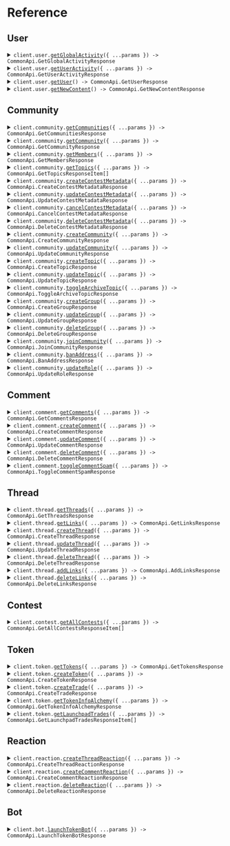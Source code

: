# Reference

## User

<details><summary><code>client.user.<a href="/src/api/resources/user/client/Client.ts">getGlobalActivity</a>({ ...params }) -> CommonApi.GetGlobalActivityResponse</code></summary>
<dl>
<dd>

#### 🔌 Usage

<dl>
<dd>

<dl>
<dd>

```typescript
await client.user.getGlobalActivity();
```

</dd>
</dl>
</dd>
</dl>

#### ⚙️ Parameters

<dl>
<dd>

<dl>
<dd>

**request:** `CommonApi.GetGlobalActivityRequest`

</dd>
</dl>

<dl>
<dd>

**requestOptions:** `User.RequestOptions`

</dd>
</dl>
</dd>
</dl>

</dd>
</dl>
</details>

<details><summary><code>client.user.<a href="/src/api/resources/user/client/Client.ts">getUserActivity</a>({ ...params }) -> CommonApi.GetUserActivityResponse</code></summary>
<dl>
<dd>

#### 🔌 Usage

<dl>
<dd>

<dl>
<dd>

```typescript
await client.user.getUserActivity();
```

</dd>
</dl>
</dd>
</dl>

#### ⚙️ Parameters

<dl>
<dd>

<dl>
<dd>

**request:** `CommonApi.GetUserActivityRequest`

</dd>
</dl>

<dl>
<dd>

**requestOptions:** `User.RequestOptions`

</dd>
</dl>
</dd>
</dl>

</dd>
</dl>
</details>

<details><summary><code>client.user.<a href="/src/api/resources/user/client/Client.ts">getUser</a>() -> CommonApi.GetUserResponse</code></summary>
<dl>
<dd>

#### 🔌 Usage

<dl>
<dd>

<dl>
<dd>

```typescript
await client.user.getUser();
```

</dd>
</dl>
</dd>
</dl>

#### ⚙️ Parameters

<dl>
<dd>

<dl>
<dd>

**requestOptions:** `User.RequestOptions`

</dd>
</dl>
</dd>
</dl>

</dd>
</dl>
</details>

<details><summary><code>client.user.<a href="/src/api/resources/user/client/Client.ts">getNewContent</a>() -> CommonApi.GetNewContentResponse</code></summary>
<dl>
<dd>

#### 🔌 Usage

<dl>
<dd>

<dl>
<dd>

```typescript
await client.user.getNewContent();
```

</dd>
</dl>
</dd>
</dl>

#### ⚙️ Parameters

<dl>
<dd>

<dl>
<dd>

**requestOptions:** `User.RequestOptions`

</dd>
</dl>
</dd>
</dl>

</dd>
</dl>
</details>

## Community

<details><summary><code>client.community.<a href="/src/api/resources/community/client/Client.ts">getCommunities</a>({ ...params }) -> CommonApi.GetCommunitiesResponse</code></summary>
<dl>
<dd>

#### 🔌 Usage

<dl>
<dd>

<dl>
<dd>

```typescript
await client.community.getCommunities();
```

</dd>
</dl>
</dd>
</dl>

#### ⚙️ Parameters

<dl>
<dd>

<dl>
<dd>

**request:** `CommonApi.GetCommunitiesRequest`

</dd>
</dl>

<dl>
<dd>

**requestOptions:** `Community.RequestOptions`

</dd>
</dl>
</dd>
</dl>

</dd>
</dl>
</details>

<details><summary><code>client.community.<a href="/src/api/resources/community/client/Client.ts">getCommunity</a>({ ...params }) -> CommonApi.GetCommunityResponse</code></summary>
<dl>
<dd>

#### 🔌 Usage

<dl>
<dd>

<dl>
<dd>

```typescript
await client.community.getCommunity({
    id: "id",
});
```

</dd>
</dl>
</dd>
</dl>

#### ⚙️ Parameters

<dl>
<dd>

<dl>
<dd>

**request:** `CommonApi.GetCommunityRequest`

</dd>
</dl>

<dl>
<dd>

**requestOptions:** `Community.RequestOptions`

</dd>
</dl>
</dd>
</dl>

</dd>
</dl>
</details>

<details><summary><code>client.community.<a href="/src/api/resources/community/client/Client.ts">getMembers</a>({ ...params }) -> CommonApi.GetMembersResponse</code></summary>
<dl>
<dd>

#### 🔌 Usage

<dl>
<dd>

<dl>
<dd>

```typescript
await client.community.getMembers({
    community_id: "community_id",
});
```

</dd>
</dl>
</dd>
</dl>

#### ⚙️ Parameters

<dl>
<dd>

<dl>
<dd>

**request:** `CommonApi.GetMembersRequest`

</dd>
</dl>

<dl>
<dd>

**requestOptions:** `Community.RequestOptions`

</dd>
</dl>
</dd>
</dl>

</dd>
</dl>
</details>

<details><summary><code>client.community.<a href="/src/api/resources/community/client/Client.ts">getTopics</a>({ ...params }) -> CommonApi.GetTopicsResponseItem[]</code></summary>
<dl>
<dd>

#### 🔌 Usage

<dl>
<dd>

<dl>
<dd>

```typescript
await client.community.getTopics({
    community_id: "community_id",
});
```

</dd>
</dl>
</dd>
</dl>

#### ⚙️ Parameters

<dl>
<dd>

<dl>
<dd>

**request:** `CommonApi.GetTopicsRequest`

</dd>
</dl>

<dl>
<dd>

**requestOptions:** `Community.RequestOptions`

</dd>
</dl>
</dd>
</dl>

</dd>
</dl>
</details>

<details><summary><code>client.community.<a href="/src/api/resources/community/client/Client.ts">createContestMetadata</a>({ ...params }) -> CommonApi.CreateContestMetadataResponse</code></summary>
<dl>
<dd>

#### 🔌 Usage

<dl>
<dd>

<dl>
<dd>

```typescript
await client.community.createContestMetadata({
    community_id: "community_id",
    contest_address: "contest_address",
    name: "name",
    payout_structure: [1],
    interval: 1,
});
```

</dd>
</dl>
</dd>
</dl>

#### ⚙️ Parameters

<dl>
<dd>

<dl>
<dd>

**request:** `CommonApi.CreateContestMetadataRequest`

</dd>
</dl>

<dl>
<dd>

**requestOptions:** `Community.RequestOptions`

</dd>
</dl>
</dd>
</dl>

</dd>
</dl>
</details>

<details><summary><code>client.community.<a href="/src/api/resources/community/client/Client.ts">updateContestMetadata</a>({ ...params }) -> CommonApi.UpdateContestMetadataResponse</code></summary>
<dl>
<dd>

#### 🔌 Usage

<dl>
<dd>

<dl>
<dd>

```typescript
await client.community.updateContestMetadata({
    community_id: "community_id",
    contest_address: "contest_address",
});
```

</dd>
</dl>
</dd>
</dl>

#### ⚙️ Parameters

<dl>
<dd>

<dl>
<dd>

**request:** `CommonApi.UpdateContestMetadataRequest`

</dd>
</dl>

<dl>
<dd>

**requestOptions:** `Community.RequestOptions`

</dd>
</dl>
</dd>
</dl>

</dd>
</dl>
</details>

<details><summary><code>client.community.<a href="/src/api/resources/community/client/Client.ts">cancelContestMetadata</a>({ ...params }) -> CommonApi.CancelContestMetadataResponse</code></summary>
<dl>
<dd>

#### 🔌 Usage

<dl>
<dd>

<dl>
<dd>

```typescript
await client.community.cancelContestMetadata({
    community_id: "community_id",
    contest_address: "contest_address",
});
```

</dd>
</dl>
</dd>
</dl>

#### ⚙️ Parameters

<dl>
<dd>

<dl>
<dd>

**request:** `CommonApi.CancelContestMetadataRequest`

</dd>
</dl>

<dl>
<dd>

**requestOptions:** `Community.RequestOptions`

</dd>
</dl>
</dd>
</dl>

</dd>
</dl>
</details>

<details><summary><code>client.community.<a href="/src/api/resources/community/client/Client.ts">deleteContestMetadata</a>({ ...params }) -> CommonApi.DeleteContestMetadataResponse</code></summary>
<dl>
<dd>

#### 🔌 Usage

<dl>
<dd>

<dl>
<dd>

```typescript
await client.community.deleteContestMetadata({
    community_id: "community_id",
    contest_address: "contest_address",
});
```

</dd>
</dl>
</dd>
</dl>

#### ⚙️ Parameters

<dl>
<dd>

<dl>
<dd>

**request:** `CommonApi.DeleteContestMetadataRequest`

</dd>
</dl>

<dl>
<dd>

**requestOptions:** `Community.RequestOptions`

</dd>
</dl>
</dd>
</dl>

</dd>
</dl>
</details>

<details><summary><code>client.community.<a href="/src/api/resources/community/client/Client.ts">createCommunity</a>({ ...params }) -> CommonApi.CreateCommunityResponse</code></summary>
<dl>
<dd>

#### 🔌 Usage

<dl>
<dd>

<dl>
<dd>

```typescript
await client.community.createCommunity({
    id: "id",
    name: "name",
    chain_node_id: 1,
    base: "cosmos",
    default_symbol: "default_symbol",
});
```

</dd>
</dl>
</dd>
</dl>

#### ⚙️ Parameters

<dl>
<dd>

<dl>
<dd>

**request:** `CommonApi.CreateCommunityRequest`

</dd>
</dl>

<dl>
<dd>

**requestOptions:** `Community.RequestOptions`

</dd>
</dl>
</dd>
</dl>

</dd>
</dl>
</details>

<details><summary><code>client.community.<a href="/src/api/resources/community/client/Client.ts">updateCommunity</a>({ ...params }) -> CommonApi.UpdateCommunityResponse</code></summary>
<dl>
<dd>

#### 🔌 Usage

<dl>
<dd>

<dl>
<dd>

```typescript
await client.community.updateCommunity({
    community_id: "community_id",
});
```

</dd>
</dl>
</dd>
</dl>

#### ⚙️ Parameters

<dl>
<dd>

<dl>
<dd>

**request:** `CommonApi.UpdateCommunityRequest`

</dd>
</dl>

<dl>
<dd>

**requestOptions:** `Community.RequestOptions`

</dd>
</dl>
</dd>
</dl>

</dd>
</dl>
</details>

<details><summary><code>client.community.<a href="/src/api/resources/community/client/Client.ts">createTopic</a>({ ...params }) -> CommonApi.CreateTopicResponse</code></summary>
<dl>
<dd>

#### 🔌 Usage

<dl>
<dd>

<dl>
<dd>

```typescript
await client.community.createTopic({
    community_id: "community_id",
});
```

</dd>
</dl>
</dd>
</dl>

#### ⚙️ Parameters

<dl>
<dd>

<dl>
<dd>

**request:** `CommonApi.CreateTopicRequest`

</dd>
</dl>

<dl>
<dd>

**requestOptions:** `Community.RequestOptions`

</dd>
</dl>
</dd>
</dl>

</dd>
</dl>
</details>

<details><summary><code>client.community.<a href="/src/api/resources/community/client/Client.ts">updateTopic</a>({ ...params }) -> CommonApi.UpdateTopicResponse</code></summary>
<dl>
<dd>

#### 🔌 Usage

<dl>
<dd>

<dl>
<dd>

```typescript
await client.community.updateTopic({
    topic_id: 1.1,
    community_id: "community_id",
});
```

</dd>
</dl>
</dd>
</dl>

#### ⚙️ Parameters

<dl>
<dd>

<dl>
<dd>

**request:** `CommonApi.UpdateTopicRequest`

</dd>
</dl>

<dl>
<dd>

**requestOptions:** `Community.RequestOptions`

</dd>
</dl>
</dd>
</dl>

</dd>
</dl>
</details>

<details><summary><code>client.community.<a href="/src/api/resources/community/client/Client.ts">toggleArchiveTopic</a>({ ...params }) -> CommonApi.ToggleArchiveTopicResponse</code></summary>
<dl>
<dd>

#### 🔌 Usage

<dl>
<dd>

<dl>
<dd>

```typescript
await client.community.toggleArchiveTopic({
    community_id: "community_id",
    topic_id: 1,
    archive: true,
});
```

</dd>
</dl>
</dd>
</dl>

#### ⚙️ Parameters

<dl>
<dd>

<dl>
<dd>

**request:** `CommonApi.ToggleArchiveTopicRequest`

</dd>
</dl>

<dl>
<dd>

**requestOptions:** `Community.RequestOptions`

</dd>
</dl>
</dd>
</dl>

</dd>
</dl>
</details>

<details><summary><code>client.community.<a href="/src/api/resources/community/client/Client.ts">createGroup</a>({ ...params }) -> CommonApi.CreateGroupResponse</code></summary>
<dl>
<dd>

#### 🔌 Usage

<dl>
<dd>

<dl>
<dd>

```typescript
await client.community.createGroup({
    community_id: "community_id",
    metadata: {
        name: "name",
        description: "description",
    },
});
```

</dd>
</dl>
</dd>
</dl>

#### ⚙️ Parameters

<dl>
<dd>

<dl>
<dd>

**request:** `CommonApi.CreateGroupRequest`

</dd>
</dl>

<dl>
<dd>

**requestOptions:** `Community.RequestOptions`

</dd>
</dl>
</dd>
</dl>

</dd>
</dl>
</details>

<details><summary><code>client.community.<a href="/src/api/resources/community/client/Client.ts">updateGroup</a>({ ...params }) -> CommonApi.UpdateGroupResponse</code></summary>
<dl>
<dd>

#### 🔌 Usage

<dl>
<dd>

<dl>
<dd>

```typescript
await client.community.updateGroup({
    community_id: "community_id",
    group_id: 1,
});
```

</dd>
</dl>
</dd>
</dl>

#### ⚙️ Parameters

<dl>
<dd>

<dl>
<dd>

**request:** `CommonApi.UpdateGroupRequest`

</dd>
</dl>

<dl>
<dd>

**requestOptions:** `Community.RequestOptions`

</dd>
</dl>
</dd>
</dl>

</dd>
</dl>
</details>

<details><summary><code>client.community.<a href="/src/api/resources/community/client/Client.ts">deleteGroup</a>({ ...params }) -> CommonApi.DeleteGroupResponse</code></summary>
<dl>
<dd>

#### 🔌 Usage

<dl>
<dd>

<dl>
<dd>

```typescript
await client.community.deleteGroup({
    community_id: "community_id",
    group_id: 1,
});
```

</dd>
</dl>
</dd>
</dl>

#### ⚙️ Parameters

<dl>
<dd>

<dl>
<dd>

**request:** `CommonApi.DeleteGroupRequest`

</dd>
</dl>

<dl>
<dd>

**requestOptions:** `Community.RequestOptions`

</dd>
</dl>
</dd>
</dl>

</dd>
</dl>
</details>

<details><summary><code>client.community.<a href="/src/api/resources/community/client/Client.ts">joinCommunity</a>({ ...params }) -> CommonApi.JoinCommunityResponse</code></summary>
<dl>
<dd>

#### 🔌 Usage

<dl>
<dd>

<dl>
<dd>

```typescript
await client.community.joinCommunity({
    community_id: "community_id",
});
```

</dd>
</dl>
</dd>
</dl>

#### ⚙️ Parameters

<dl>
<dd>

<dl>
<dd>

**request:** `CommonApi.JoinCommunityRequest`

</dd>
</dl>

<dl>
<dd>

**requestOptions:** `Community.RequestOptions`

</dd>
</dl>
</dd>
</dl>

</dd>
</dl>
</details>

<details><summary><code>client.community.<a href="/src/api/resources/community/client/Client.ts">banAddress</a>({ ...params }) -> CommonApi.BanAddressResponse</code></summary>
<dl>
<dd>

#### 🔌 Usage

<dl>
<dd>

<dl>
<dd>

```typescript
await client.community.banAddress({
    community_id: "community_id",
    address: "address",
});
```

</dd>
</dl>
</dd>
</dl>

#### ⚙️ Parameters

<dl>
<dd>

<dl>
<dd>

**request:** `CommonApi.BanAddressRequest`

</dd>
</dl>

<dl>
<dd>

**requestOptions:** `Community.RequestOptions`

</dd>
</dl>
</dd>
</dl>

</dd>
</dl>
</details>

<details><summary><code>client.community.<a href="/src/api/resources/community/client/Client.ts">updateRole</a>({ ...params }) -> CommonApi.UpdateRoleResponse</code></summary>
<dl>
<dd>

#### 🔌 Usage

<dl>
<dd>

<dl>
<dd>

```typescript
await client.community.updateRole({
    community_id: "community_id",
    address: "address",
    role: "admin",
});
```

</dd>
</dl>
</dd>
</dl>

#### ⚙️ Parameters

<dl>
<dd>

<dl>
<dd>

**request:** `CommonApi.UpdateRoleRequest`

</dd>
</dl>

<dl>
<dd>

**requestOptions:** `Community.RequestOptions`

</dd>
</dl>
</dd>
</dl>

</dd>
</dl>
</details>

## Comment

<details><summary><code>client.comment.<a href="/src/api/resources/comment/client/Client.ts">getComments</a>({ ...params }) -> CommonApi.GetCommentsResponse</code></summary>
<dl>
<dd>

#### 🔌 Usage

<dl>
<dd>

<dl>
<dd>

```typescript
await client.comment.getComments();
```

</dd>
</dl>
</dd>
</dl>

#### ⚙️ Parameters

<dl>
<dd>

<dl>
<dd>

**request:** `CommonApi.GetCommentsRequest`

</dd>
</dl>

<dl>
<dd>

**requestOptions:** `Comment.RequestOptions`

</dd>
</dl>
</dd>
</dl>

</dd>
</dl>
</details>

<details><summary><code>client.comment.<a href="/src/api/resources/comment/client/Client.ts">createComment</a>({ ...params }) -> CommonApi.CreateCommentResponse</code></summary>
<dl>
<dd>

#### 🔌 Usage

<dl>
<dd>

<dl>
<dd>

```typescript
await client.comment.createComment({
    thread_id: 1,
    body: "body",
});
```

</dd>
</dl>
</dd>
</dl>

#### ⚙️ Parameters

<dl>
<dd>

<dl>
<dd>

**request:** `CommonApi.CreateCommentRequest`

</dd>
</dl>

<dl>
<dd>

**requestOptions:** `Comment.RequestOptions`

</dd>
</dl>
</dd>
</dl>

</dd>
</dl>
</details>

<details><summary><code>client.comment.<a href="/src/api/resources/comment/client/Client.ts">updateComment</a>({ ...params }) -> CommonApi.UpdateCommentResponse</code></summary>
<dl>
<dd>

#### 🔌 Usage

<dl>
<dd>

<dl>
<dd>

```typescript
await client.comment.updateComment({
    comment_id: 1,
    body: "body",
});
```

</dd>
</dl>
</dd>
</dl>

#### ⚙️ Parameters

<dl>
<dd>

<dl>
<dd>

**request:** `CommonApi.UpdateCommentRequest`

</dd>
</dl>

<dl>
<dd>

**requestOptions:** `Comment.RequestOptions`

</dd>
</dl>
</dd>
</dl>

</dd>
</dl>
</details>

<details><summary><code>client.comment.<a href="/src/api/resources/comment/client/Client.ts">deleteComment</a>({ ...params }) -> CommonApi.DeleteCommentResponse</code></summary>
<dl>
<dd>

#### 🔌 Usage

<dl>
<dd>

<dl>
<dd>

```typescript
await client.comment.deleteComment({
    comment_id: 1,
});
```

</dd>
</dl>
</dd>
</dl>

#### ⚙️ Parameters

<dl>
<dd>

<dl>
<dd>

**request:** `CommonApi.DeleteCommentRequest`

</dd>
</dl>

<dl>
<dd>

**requestOptions:** `Comment.RequestOptions`

</dd>
</dl>
</dd>
</dl>

</dd>
</dl>
</details>

<details><summary><code>client.comment.<a href="/src/api/resources/comment/client/Client.ts">toggleCommentSpam</a>({ ...params }) -> CommonApi.ToggleCommentSpamResponse</code></summary>
<dl>
<dd>

#### 🔌 Usage

<dl>
<dd>

<dl>
<dd>

```typescript
await client.comment.toggleCommentSpam({
    comment_id: 1,
    spam: true,
});
```

</dd>
</dl>
</dd>
</dl>

#### ⚙️ Parameters

<dl>
<dd>

<dl>
<dd>

**request:** `CommonApi.ToggleCommentSpamRequest`

</dd>
</dl>

<dl>
<dd>

**requestOptions:** `Comment.RequestOptions`

</dd>
</dl>
</dd>
</dl>

</dd>
</dl>
</details>

## Thread

<details><summary><code>client.thread.<a href="/src/api/resources/thread/client/Client.ts">getThreads</a>({ ...params }) -> CommonApi.GetThreadsResponse</code></summary>
<dl>
<dd>

#### 🔌 Usage

<dl>
<dd>

<dl>
<dd>

```typescript
await client.thread.getThreads({
    community_id: "community_id",
});
```

</dd>
</dl>
</dd>
</dl>

#### ⚙️ Parameters

<dl>
<dd>

<dl>
<dd>

**request:** `CommonApi.GetThreadsRequest`

</dd>
</dl>

<dl>
<dd>

**requestOptions:** `Thread.RequestOptions`

</dd>
</dl>
</dd>
</dl>

</dd>
</dl>
</details>

<details><summary><code>client.thread.<a href="/src/api/resources/thread/client/Client.ts">getLinks</a>({ ...params }) -> CommonApi.GetLinksResponse</code></summary>
<dl>
<dd>

#### 🔌 Usage

<dl>
<dd>

<dl>
<dd>

```typescript
await client.thread.getLinks();
```

</dd>
</dl>
</dd>
</dl>

#### ⚙️ Parameters

<dl>
<dd>

<dl>
<dd>

**request:** `CommonApi.GetLinksRequest`

</dd>
</dl>

<dl>
<dd>

**requestOptions:** `Thread.RequestOptions`

</dd>
</dl>
</dd>
</dl>

</dd>
</dl>
</details>

<details><summary><code>client.thread.<a href="/src/api/resources/thread/client/Client.ts">createThread</a>({ ...params }) -> CommonApi.CreateThreadResponse</code></summary>
<dl>
<dd>

#### 🔌 Usage

<dl>
<dd>

<dl>
<dd>

```typescript
await client.thread.createThread({
    community_id: "community_id",
    topic_id: 1,
    title: "title",
    body: "body",
    kind: "discussion",
    stage: "stage",
    read_only: true,
});
```

</dd>
</dl>
</dd>
</dl>

#### ⚙️ Parameters

<dl>
<dd>

<dl>
<dd>

**request:** `CommonApi.CreateThreadRequest`

</dd>
</dl>

<dl>
<dd>

**requestOptions:** `Thread.RequestOptions`

</dd>
</dl>
</dd>
</dl>

</dd>
</dl>
</details>

<details><summary><code>client.thread.<a href="/src/api/resources/thread/client/Client.ts">updateThread</a>({ ...params }) -> CommonApi.UpdateThreadResponse</code></summary>
<dl>
<dd>

#### 🔌 Usage

<dl>
<dd>

<dl>
<dd>

```typescript
await client.thread.updateThread({
    thread_id: 1,
});
```

</dd>
</dl>
</dd>
</dl>

#### ⚙️ Parameters

<dl>
<dd>

<dl>
<dd>

**request:** `CommonApi.UpdateThreadRequest`

</dd>
</dl>

<dl>
<dd>

**requestOptions:** `Thread.RequestOptions`

</dd>
</dl>
</dd>
</dl>

</dd>
</dl>
</details>

<details><summary><code>client.thread.<a href="/src/api/resources/thread/client/Client.ts">deleteThread</a>({ ...params }) -> CommonApi.DeleteThreadResponse</code></summary>
<dl>
<dd>

#### 🔌 Usage

<dl>
<dd>

<dl>
<dd>

```typescript
await client.thread.deleteThread({
    thread_id: 1,
});
```

</dd>
</dl>
</dd>
</dl>

#### ⚙️ Parameters

<dl>
<dd>

<dl>
<dd>

**request:** `CommonApi.DeleteThreadRequest`

</dd>
</dl>

<dl>
<dd>

**requestOptions:** `Thread.RequestOptions`

</dd>
</dl>
</dd>
</dl>

</dd>
</dl>
</details>

<details><summary><code>client.thread.<a href="/src/api/resources/thread/client/Client.ts">addLinks</a>({ ...params }) -> CommonApi.AddLinksResponse</code></summary>
<dl>
<dd>

#### 🔌 Usage

<dl>
<dd>

<dl>
<dd>

```typescript
await client.thread.addLinks({
    thread_id: 1,
    links: [
        {
            source: "snapshot",
            identifier: "identifier",
        },
    ],
});
```

</dd>
</dl>
</dd>
</dl>

#### ⚙️ Parameters

<dl>
<dd>

<dl>
<dd>

**request:** `CommonApi.AddLinksRequest`

</dd>
</dl>

<dl>
<dd>

**requestOptions:** `Thread.RequestOptions`

</dd>
</dl>
</dd>
</dl>

</dd>
</dl>
</details>

<details><summary><code>client.thread.<a href="/src/api/resources/thread/client/Client.ts">deleteLinks</a>({ ...params }) -> CommonApi.DeleteLinksResponse</code></summary>
<dl>
<dd>

#### 🔌 Usage

<dl>
<dd>

<dl>
<dd>

```typescript
await client.thread.deleteLinks({
    thread_id: 1,
    links: [
        {
            source: "snapshot",
            identifier: "identifier",
        },
    ],
});
```

</dd>
</dl>
</dd>
</dl>

#### ⚙️ Parameters

<dl>
<dd>

<dl>
<dd>

**request:** `CommonApi.DeleteLinksRequest`

</dd>
</dl>

<dl>
<dd>

**requestOptions:** `Thread.RequestOptions`

</dd>
</dl>
</dd>
</dl>

</dd>
</dl>
</details>

## Contest

<details><summary><code>client.contest.<a href="/src/api/resources/contest/client/Client.ts">getAllContests</a>({ ...params }) -> CommonApi.GetAllContestsResponseItem[]</code></summary>
<dl>
<dd>

#### 🔌 Usage

<dl>
<dd>

<dl>
<dd>

```typescript
await client.contest.getAllContests();
```

</dd>
</dl>
</dd>
</dl>

#### ⚙️ Parameters

<dl>
<dd>

<dl>
<dd>

**request:** `CommonApi.GetAllContestsRequest`

</dd>
</dl>

<dl>
<dd>

**requestOptions:** `Contest.RequestOptions`

</dd>
</dl>
</dd>
</dl>

</dd>
</dl>
</details>

## Token

<details><summary><code>client.token.<a href="/src/api/resources/token/client/Client.ts">getTokens</a>({ ...params }) -> CommonApi.GetTokensResponse</code></summary>
<dl>
<dd>

#### 🔌 Usage

<dl>
<dd>

<dl>
<dd>

```typescript
await client.token.getTokens();
```

</dd>
</dl>
</dd>
</dl>

#### ⚙️ Parameters

<dl>
<dd>

<dl>
<dd>

**request:** `CommonApi.GetTokensRequest`

</dd>
</dl>

<dl>
<dd>

**requestOptions:** `Token.RequestOptions`

</dd>
</dl>
</dd>
</dl>

</dd>
</dl>
</details>

<details><summary><code>client.token.<a href="/src/api/resources/token/client/Client.ts">createToken</a>({ ...params }) -> CommonApi.CreateTokenResponse</code></summary>
<dl>
<dd>

#### 🔌 Usage

<dl>
<dd>

<dl>
<dd>

```typescript
await client.token.createToken({
    community_id: "community_id",
    eth_chain_id: 1.1,
    transaction_hash: "transaction_hash",
});
```

</dd>
</dl>
</dd>
</dl>

#### ⚙️ Parameters

<dl>
<dd>

<dl>
<dd>

**request:** `CommonApi.CreateTokenRequest`

</dd>
</dl>

<dl>
<dd>

**requestOptions:** `Token.RequestOptions`

</dd>
</dl>
</dd>
</dl>

</dd>
</dl>
</details>

<details><summary><code>client.token.<a href="/src/api/resources/token/client/Client.ts">createTrade</a>({ ...params }) -> CommonApi.CreateTradeResponse</code></summary>
<dl>
<dd>

#### 🔌 Usage

<dl>
<dd>

<dl>
<dd>

```typescript
await client.token.createTrade({
    eth_chain_id: 1.1,
    transaction_hash: "transaction_hash",
});
```

</dd>
</dl>
</dd>
</dl>

#### ⚙️ Parameters

<dl>
<dd>

<dl>
<dd>

**request:** `CommonApi.CreateTradeRequest`

</dd>
</dl>

<dl>
<dd>

**requestOptions:** `Token.RequestOptions`

</dd>
</dl>
</dd>
</dl>

</dd>
</dl>
</details>

<details><summary><code>client.token.<a href="/src/api/resources/token/client/Client.ts">getTokenInfoAlchemy</a>({ ...params }) -> CommonApi.GetTokenInfoAlchemyResponse</code></summary>
<dl>
<dd>

#### 🔌 Usage

<dl>
<dd>

<dl>
<dd>

```typescript
await client.token.getTokenInfoAlchemy({
    eth_chain_id: 1.1,
    token_address: "token_address",
});
```

</dd>
</dl>
</dd>
</dl>

#### ⚙️ Parameters

<dl>
<dd>

<dl>
<dd>

**request:** `CommonApi.GetTokenInfoAlchemyRequest`

</dd>
</dl>

<dl>
<dd>

**requestOptions:** `Token.RequestOptions`

</dd>
</dl>
</dd>
</dl>

</dd>
</dl>
</details>

<details><summary><code>client.token.<a href="/src/api/resources/token/client/Client.ts">getLaunchpadTrades</a>({ ...params }) -> CommonApi.GetLaunchpadTradesResponseItem[]</code></summary>
<dl>
<dd>

#### 🔌 Usage

<dl>
<dd>

<dl>
<dd>

```typescript
await client.token.getLaunchpadTrades();
```

</dd>
</dl>
</dd>
</dl>

#### ⚙️ Parameters

<dl>
<dd>

<dl>
<dd>

**request:** `CommonApi.GetLaunchpadTradesRequest`

</dd>
</dl>

<dl>
<dd>

**requestOptions:** `Token.RequestOptions`

</dd>
</dl>
</dd>
</dl>

</dd>
</dl>
</details>

## Reaction

<details><summary><code>client.reaction.<a href="/src/api/resources/reaction/client/Client.ts">createThreadReaction</a>({ ...params }) -> CommonApi.CreateThreadReactionResponse</code></summary>
<dl>
<dd>

#### 🔌 Usage

<dl>
<dd>

<dl>
<dd>

```typescript
await client.reaction.createThreadReaction({
    thread_id: 1,
});
```

</dd>
</dl>
</dd>
</dl>

#### ⚙️ Parameters

<dl>
<dd>

<dl>
<dd>

**request:** `CommonApi.CreateThreadReactionRequest`

</dd>
</dl>

<dl>
<dd>

**requestOptions:** `Reaction.RequestOptions`

</dd>
</dl>
</dd>
</dl>

</dd>
</dl>
</details>

<details><summary><code>client.reaction.<a href="/src/api/resources/reaction/client/Client.ts">createCommentReaction</a>({ ...params }) -> CommonApi.CreateCommentReactionResponse</code></summary>
<dl>
<dd>

#### 🔌 Usage

<dl>
<dd>

<dl>
<dd>

```typescript
await client.reaction.createCommentReaction({
    comment_id: 1,
});
```

</dd>
</dl>
</dd>
</dl>

#### ⚙️ Parameters

<dl>
<dd>

<dl>
<dd>

**request:** `CommonApi.CreateCommentReactionRequest`

</dd>
</dl>

<dl>
<dd>

**requestOptions:** `Reaction.RequestOptions`

</dd>
</dl>
</dd>
</dl>

</dd>
</dl>
</details>

<details><summary><code>client.reaction.<a href="/src/api/resources/reaction/client/Client.ts">deleteReaction</a>({ ...params }) -> CommonApi.DeleteReactionResponse</code></summary>
<dl>
<dd>

#### 🔌 Usage

<dl>
<dd>

<dl>
<dd>

```typescript
await client.reaction.deleteReaction({
    community_id: "community_id",
    reaction_id: 1,
});
```

</dd>
</dl>
</dd>
</dl>

#### ⚙️ Parameters

<dl>
<dd>

<dl>
<dd>

**request:** `CommonApi.DeleteReactionRequest`

</dd>
</dl>

<dl>
<dd>

**requestOptions:** `Reaction.RequestOptions`

</dd>
</dl>
</dd>
</dl>

</dd>
</dl>
</details>

## Bot

<details><summary><code>client.bot.<a href="/src/api/resources/bot/client/Client.ts">launchTokenBot</a>({ ...params }) -> CommonApi.LaunchTokenBotResponse</code></summary>
<dl>
<dd>

#### 🔌 Usage

<dl>
<dd>

<dl>
<dd>

```typescript
await client.bot.launchTokenBot({
    name: "name",
    symbol: "symbol",
    totalSupply: 1.1,
    eth_chain_id: 1.1,
});
```

</dd>
</dl>
</dd>
</dl>

#### ⚙️ Parameters

<dl>
<dd>

<dl>
<dd>

**request:** `CommonApi.LaunchTokenBotRequest`

</dd>
</dl>

<dl>
<dd>

**requestOptions:** `Bot.RequestOptions`

</dd>
</dl>
</dd>
</dl>

</dd>
</dl>
</details>
